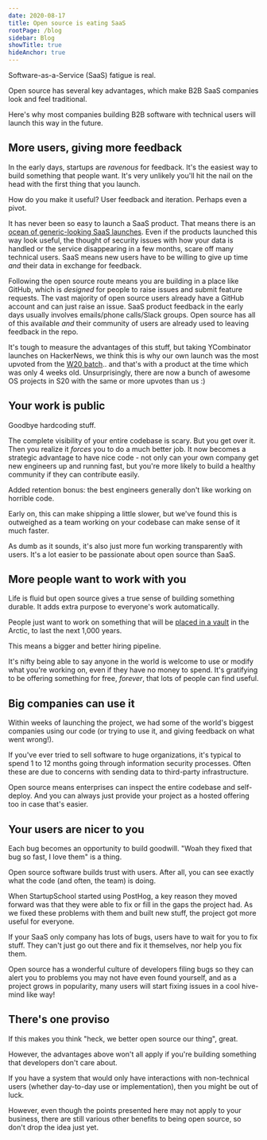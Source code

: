 ```yaml
---
date: 2020-08-17
title: Open source is eating SaaS
rootPage: /blog
sidebar: Blog
showTitle: true
hideAnchor: true
---
```


Software-as-a-Service (SaaS) fatigue is real.

Open source has several key advantages, which make B2B SaaS companies look and feel traditional.

Here's why most companies building B2B software with technical users will launch this way in the future.

## More users, giving more feedback

In the early days, startups are *ravenous* for feedback. It's the easiest way to build something that people want. It's very unlikely you'll hit the nail on the head with the first thing that you launch.

How do you make it useful? User feedback and iteration. Perhaps even a pivot.

It has never been so easy to launch a SaaS product. That means there is an [ocean of generic-looking SaaS launches](https://www.google.com/search?q=startup+one+page+template&rlz=1C5CHFA_enGB833GB833&source=lnms&tbm=isch&sa=X&ved=2ahUKEwiT8a_yk6LrAhVZShUIHYpwAMcQ_AUoAXoECAwQAw&biw=1745&bih=1832). Even if the products launched this way look useful, the thought of security issues with how your data is handled or the service disappearing in a few months, scare off many technical users. SaaS means new users have to be willing to give up time *and* their data in exchange for feedback.

Following the open source route means you are building in a place like GitHub, which is *designed* for people to raise issues and submit feature requests. The vast majority of open source users already have a GitHub account and can just raise an issue. SaaS product feedback in the early days usually involves emails/phone calls/Slack groups. Open source has all of this available *and* their community of users are already used to leaving feedback in the repo.

It's tough to measure the advantages of this stuff, but taking YCombinator launches on HackerNews, we think this is why our own launch was the most upvoted from the [W20 batch](https://bestofshowhn.com/yc-w20).. and that's with a product at the time which was only 4 weeks old. Unsurprisingly, there are now a bunch of awesome OS projects in S20 with the same or more upvotes than us :)

## Your work is public 

Goodbye hardcoding stuff.

The complete visibility of your entire codebase is scary. But you get over it. Then you realize it *forces* you to do a much better job. It now becomes a strategic advantage to have nice code - not only can your own company get new engineers up and running fast, but you're more likely to build a healthy community if they can contribute easily.

Added retention bonus: the best engineers generally don't like working on horrible code.

Early on, this can make shipping a little slower, but we've found this is outweighed as a team working on your codebase can make sense of it much faster.

As dumb as it sounds, it's also just more fun working transparently with users. It's a lot easier to be passionate about open source than SaaS.

## More people want to work with you

Life is fluid but open source gives a true sense of building something durable. It adds extra purpose to everyone's work automatically.

People just want to work on something that will be [placed in a vault](https://archiveprogram.github.com/) in the Arctic, to last the next 1,000 years.

This means a bigger and better hiring pipeline.

It's nifty being able to say anyone in the world is welcome to use or modify what you're working on, even if they have no money to spend. It's gratifying to be offering something for free, *forever*, that lots of people can find useful.

## Big companies can use it

Within weeks of launching the project, we had some of the world's biggest companies using our code (or trying to use it, and giving feedback on what went wrong!).

If you've ever tried to sell software to huge organizations, it's typical to spend 1 to 12 months going through information security processes. Often these are due to concerns with sending data to third-party infrastructure.

Open source means enterprises can inspect the entire codebase and self-deploy. And you can always just provide your project as a hosted offering too in case that's easier. 

## Your users are nicer to you

Each bug becomes an opportunity to build goodwill. "Woah they fixed that bug so fast, I love them" is a thing.

Open source software builds trust with users. After all, you can see exactly what the code (and often, the team) is doing.

When StartupSchool started using PostHog, a key reason they moved forward was that they were able to fix or fill in the gaps the project had. As we fixed these problems with them and built new stuff, the project got more useful for everyone.

If your SaaS only company has lots of bugs, users have to wait for you to fix stuff. They can't just go out there and fix it themselves, nor help you fix them. 

Open source has a wonderful culture of developers filing bugs so they can alert you to problems you may not have even found yourself, and as a project grows in popularity, many users will start fixing issues in a cool hive-mind like way!

## There's one proviso

If this makes you think "heck, we better open source our thing", great.

However, the advantages above won't all apply if you're building something that developers don't care about. 

If you have a system that would only have interactions with non-technical users (whether day-to-day use or implementation), then you might be out of luck.

However, even though the points presented here may not apply to your business, there are still various other benefits to being open source, so don't drop the idea just yet.